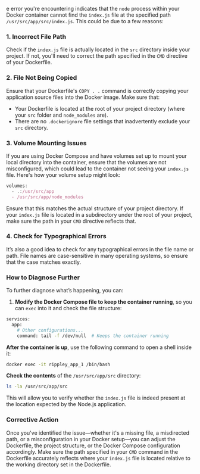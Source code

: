 e error you're encountering indicates that the `node` process within your Docker container cannot find the `index.js` file at the specified path `/usr/src/app/src/index.js`. This could be due to a few reasons:

### 1. Incorrect File Path

Check if the `index.js` file is actually located in the `src` directory inside your project. If not, you'll need to correct the path specified in the `CMD` directive of your Dockerfile.

### 2. File Not Being Copied

Ensure that your Dockerfile's `COPY . .` command is correctly copying your application source files into the Docker image. Make sure that:

- Your Dockerfile is located at the root of your project directory (where your `src` folder and `node_modules` are).
- There are no `.dockerignore` file settings that inadvertently exclude your `src` directory.

### 3. Volume Mounting Issues

If you are using Docker Compose and have volumes set up to mount your local directory into the container, ensure that the volumes are not misconfigured, which could lead to the container not seeing your `index.js` file. Here's how your volume setup might look:

```javascript
volumes:
  - .:/usr/src/app
  - /usr/src/app/node_modules
```

Ensure that this matches the actual structure of your project directory. If your `index.js` file is located in a subdirectory under the root of your project, make sure the path in your `CMD` directive reflects that.

### 4. Check for Typographical Errors

It’s also a good idea to check for any typographical errors in the file name or path. File names are case-sensitive in many operating systems, so ensure that the case matches exactly.

### How to Diagnose Further

To further diagnose what’s happening, you can:

1. **Modify the Docker Compose file to keep the container running**, so you can `exec` into it and check the file structure:
    
   
```bash
services:
  app:
    # Other configurations...
    command: tail -f /dev/null  # Keeps the container running

```

**After the container is up**, use the following command to open a shell inside it:



```bash
docker exec -it rippley_app_1 /bin/bash

```

**Check the contents** of the `/usr/src/app/src` directory:


```bash
ls -la /usr/src/app/src

```


This will allow you to verify whether the `index.js` file is indeed present at the location expected by the Node.js application.

### Corrective Action

Once you've identified the issue—whether it's a missing file, a misdirected path, or a misconfiguration in your Docker setup—you can adjust the Dockerfile, the project structure, or the Docker Compose configuration accordingly. Make sure the path specified in your `CMD` command in the Dockerfile accurately reflects where your `index.js` file is located relative to the working directory set in the Dockerfile.
